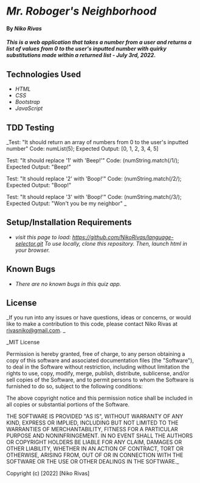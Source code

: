# _Mr. Roboger's Neighborhood_

#### By _**Niko Rivas**_

#### _This is a web application that takes a number from a user and returns a list of values from 0 to the user's inputted number with quirky substitutions made within a returned list - July 3rd, 2022._

## Technologies Used

- _HTML_
- _CSS_
- _Bootstrap_
- _JavaScript_

## TDD Testing

\_Test: "It should return an array of numbers from 0 to the user's inputted number"
Code: numList(5);
Expected Output: [0, 1, 2, 3, 4, 5]

Test: "It should replace '1' with 'Beep!'"
Code: (numString.match(/1/);
Expected Output: "Beep!"

Test: "It should replace '2' with 'Boop!'"
Code: (numString.match(/2/);
Expected Output: "Boop!"

Test: "It should replace '3' with 'Boop!'"
Code: (numString.match(/3/);
Expected Output: "Won't you be my neighbor" \_

## Setup/Installation Requirements

- _visit this page to load: https://github.com/NikoRivas/language-selector.git_
  _To use locally, clone this repository._
  _Then, launch html in your browser._

## Known Bugs

- _There are no known bugs in this quiz app._

## License

_If you run into any issues or have questions, ideas or concerns, or would like to make a contribution to this code, please contact Niko Rivas at rivasniko@gmail.com. _

\_MIT License

Permission is hereby granted, free of charge, to any person obtaining a copy of this software and associated documentation files (the "Software"), to deal in the Software without restriction, including without limitation the rights to use, copy, modify, merge, publish, distribute, sublicense, and/or sell copies of the Software, and to permit persons to whom the Software is furnished to do so, subject to the following conditions:

The above copyright notice and this permission notice shall be included in all copies or substantial portions of the Software.

THE SOFTWARE IS PROVIDED "AS IS", WITHOUT WARRANTY OF ANY KIND, EXPRESS OR IMPLIED, INCLUDING BUT NOT LIMITED TO THE WARRANTIES OF MERCHANTABILITY, FITNESS FOR A PARTICULAR PURPOSE AND NONINFRINGEMENT. IN NO EVENT SHALL THE AUTHORS OR COPYRIGHT HOLDERS BE LIABLE FOR ANY CLAIM, DAMAGES OR OTHER LIABILITY, WHETHER IN AN ACTION OF CONTRACT, TORT OR OTHERWISE, ARISING FROM, OUT OF OR IN CONNECTION WITH THE SOFTWARE OR THE USE OR OTHER DEALINGS IN THE SOFTWARE.\_

Copyright (c) [2022] [Niko Rivas]
